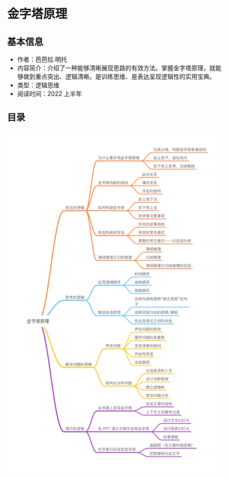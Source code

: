 # 金字塔原理

## 基本信息

- 作者：芭芭拉.明托
- 内容简介：介绍了一种能够清晰展现思路的有效方法。掌握金字塔原理，就能够做到重点突出、逻辑清晰。是训练思维、是表达呈现逻辑性的实用宝典。
- 类型：逻辑思维
- 阅读时间：2022 上半年

## 目录

![](../public/assets//the-minto-pyramid-principle.png)



